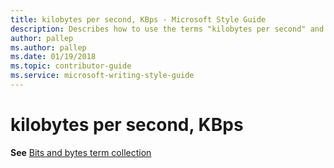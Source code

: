 ```yaml
---
title: kilobytes per second, KBps - Microsoft Style Guide
description: Describes how to use the terms "kilobytes per second" and "KBps" in Microsoft content.
author: pallep
ms.author: pallep
ms.date: 01/19/2018
ms.topic: contributor-guide
ms.service: microsoft-writing-style-guide
---
```


# kilobytes per second, KBps

**See** [Bits and bytes term collection](~/a-z-word-list-term-collections/term-collections/bits-bytes-terms.md)
